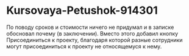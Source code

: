 # Kursovaya-Petushok-914301

По поводу сроков и стоимости ничего не придумал и в записке обосновал почему (в заключении). 
Вместо этого добавил кнопку Присоединиться к проекту, благодаря которой разные сотрудники могут присоединиться к проекту
не относящемуся к нему.

